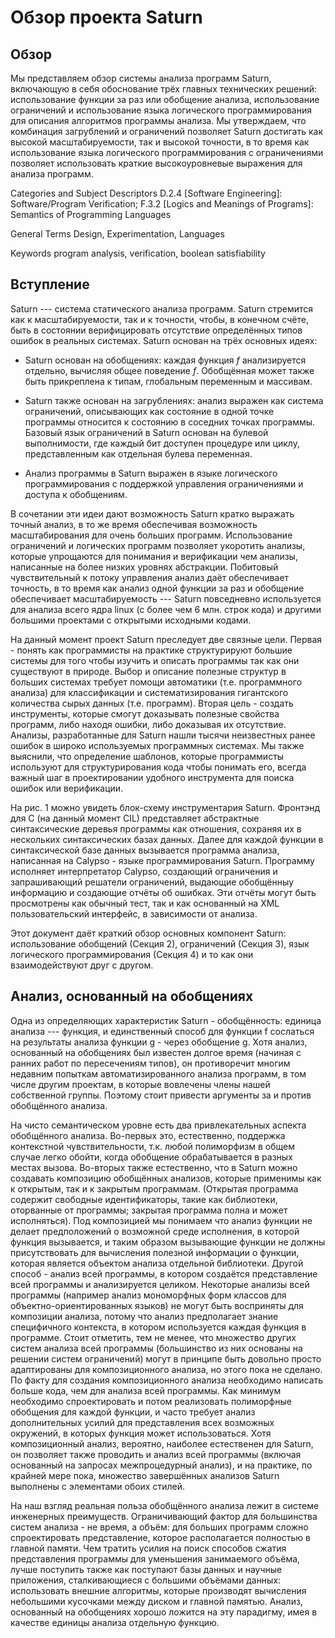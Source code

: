 <!---
% Published in:
% · Proceeding
% PASTE '07 Proceedings of the 7th ACM SIGPLAN-SIGSOFT workshop on Program 
% analysis for software tools and engineering
% Pages 43 - 48
% ACM New York, NY, USA ©2007
% table of contents ISBN: 978-1-59593-595-3 doi>10.1145/1251535.1251543
-->

# Обзор проекта Saturn

## Обзор

Мы представляем обзор системы анализа программ Saturn, включающую в себя обоснование трёх главных технических решений: использование функции за раз или обобщение анализа, использование ограничений и использование языка логического программирования для описания алгоритмов программы анализа. Мы утверждаем, что комбинация загрублений и ограничений позволяет Saturn достигать как высокой масштабируемости, так и высокой точности, в то время как использование языка логического программирования с ограничениями позволяет использовать краткие высокоуровневые выражения для анализа программ.

Categories and Subject Descriptors D.2.4 \[Software Engineering\]: Software/Program Verification; F.3.2 \[Logics and Meanings of Programs\]: Semantics of Programming Languages

General Terms Design, Experimentation, Languages

Keywords program analysis, verification, boolean satisfiability

## Вступление

Saturn --- система статического анализа программ. Saturn стремится как к масштабируемости, так и к точности, чтобы, в конечном счёте, быть в состоянии верифицировать отсутствие определённых типов ошибок в реальных системах. Saturn основан на трёх основных идеях:

* Saturn основан на обобщениях: каждая функция _f_ анализируется отдельно, вычисляя общее поведение _f_. Обобщённая может также быть прикреплена к типам, глобальным переменным и массивам.

* Saturn также основан на загрублениях: анализ выражен как система ограничений, описывающих как состояние в одной точке программы относится к состоянию в соседних точках программы. Базовый язык ограничений в Saturn основан на булевой выполнимости, где каждый бит доступен процедуре или циклу, представленным как отдельная булева переменная.

* Анализ программы в Saturn выражен в языке логического программирования с поддержкой управления ограничениями и доступа к обобщениям.

В сочетании эти идеи дают возможность Saturn кратко выражать точный анализ, в то же время обеспечивая возможность масштабирования для очень больших программ. Использование ограничений и логических программ позволяет укоротить анализы, которые упрощаются для понимания и верификации чем анализы, написанные на более низких уровнях абстракции. Побитовый чувствительный к потоку управления анализ даёт обеспечивает точность, в то время как анализ одной функции за раз и обобщение обеспечивает масштабируемость --- Saturn повседневно используется для анализа всего ядра linux (с более чем 6 млн. строк кода) и другими большими проектами с открытыми исходными кодами.

На данный момент проект Saturn преследует две связные цели. Первая - понять как программисты на практике структурируют большие системы для того чтобы изучить и описать программы так как они существуют в природе. Выбор и описание полезные структур в больших системах требует помощи автоматики (т.е. программного анализа) для классификации и систематизирования гигантского количества сырых данных (т.е. программ). Вторая цель - создать инструменты, которые смогут доказывать полезные свойства программ, либо находя ошибки, либо доказывая их отсутствие. Анализы, разработанные для Saturn нашли тысячи неизвестных ранее ошибок в широко используемых программных системах. Мы также выяснили, что определение шаблонов, которые программисты используют для структурирования кода чтобы понимать его, всегда важный шаг в проектировании удобного инструмента для поиска ошибок или верификации.

На рис. 1 можно увидеть блок-схему инструментария Saturn. Фронтэнд для C (на данный момент CIL) представляет абстрактные синтаксические деревья программы как отношения, сохраняя их в нескольких синтаксических базах данных. Далее для каждой функции в синтаксической базе данных вызывается программа анализа, написанная на Calypso - языке программирования Saturn. Программу исполняет интерпретатор Calypso, создающий ограничения и запрашивающий решатели ограничений, выдающие обобщённыу информацию и создающие отчёты об ошибках. Эти отчёты могут быть просмотрены как обычный тест, так и как основанный на XML пользовательский интерфейс, в зависимости от анализа.

Этот документ даёт краткий обзор основных компонент Saturn: использование обобщений (Секция 2), ограничений (Секция 3), язык логического программирования (Секция 4) и то как они взаимодействуют друг с другом.

## Анализ, основанный на обобщениях

Одна из определяющих характеристик Saturn - обобщённость: единица анализа --- функция, и единственный способ для функции f сослаться на результаты анализа функции g - через обобщение g. Хотя анализ, основанный на обобщениях был известен долгое время (начиная с ранних работ по пересечениям типов), он противоречит многим недавним попыткам автоматизированного анализа программ, в том числе другим проектам, в которые вовлечены члены нашей собственной группы. Поэтому стоит привести аргументы за и против обобщённого анализа.

На чисто семантическом уровне есть два привлекательных аспекта обобщённого анализа. Во-первых это, естественно, поддержка контекстной чувствительности, т.к. любой полиморфизм в общем случае легко обойти, когда обобщение обрабатывается в разных местах вызова. Во-вторых также естественно, что в Saturn можно создавать композицию обобщённых анализов, которые применимы как к открытым, так и к закрытым программам. (Открытая программа содержит свободные идентификаторы, такие как библиотеки, оторванные от программы; закрытая программа полна и может исполняться). Под композицией мы понимаем что анализ функции не делает предположений о возможной среде исполнения, в которой функция вызывается, и таким образом вызывающие функции не должны присутствовать для вычисления полезной информации о функции, которая является объектом анализа отдельной библиотеки. Другой способ - анализ всей программы, в котором создаётся представление всей программы и анализируется целиком. Некоторые анализы всей программы (например анализ мономорфных форм классов для объектно-ориентированных языков) не могут быть восприняты для композиции анализа, потому что анализ предполагает знание специфичного контекста, в котором используется каждая функция в программе. Стоит отметить, тем не менее, что множество других систем анализа всей программы (большинство из них основаны на решении систем ограничений) могут в принципе быть довольно просто адаптированы для композиционного анализа, но этого пока не сделано. По факту для создания композиционного анализа необходимо написать больше кода, чем для анализа всей программы. Как минимум необходимо спроектировать и потом реализовать полиморфные обобщения для каждой функции, и часто требует анализ дополнительных усилий для представления всех возможных окружений, в которых функция может использоваться. Хотя композиционный анализ, вероятно, наиболее естественен для Saturn, он позволяет также проводить и анализ всей программы (включая основанный на запросах межпроцедурный анализ), и на практике, по крайней мере пока, множество завершённых анализов Saturn выполнены с элементами обоих стилей.

На наш взгляд реальная польза обобщённого анализа лежит в системе инженерных преимуществ. Ограничивающий фактор для большинства систем анализа - не время, а объём: для больших программ сложно спроектировать представление, которое располагается полностью в главной памяти. Чем тратить усилия на поиск способов сжатия представления программы для уменьшения занимаемого объёма, лучше поступить также как поступают базы данных и научные приложения, сталкивающиеся с большими объёмами данных: использовать внешние алгоритмы, которые производят вычисления небольшими кусочками между диском и главной памятью. Анализ, основанный на обобщениях хорошо ложится на эту парадигму, имея в качестве единицы анализа отдельную функцию.
